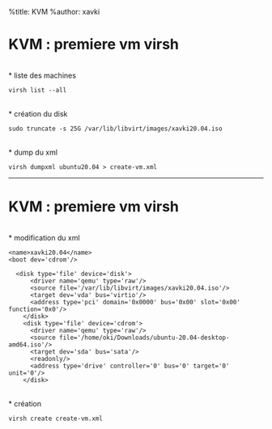 %title: KVM
%author: xavki


# KVM : premiere vm virsh


<br>
* liste des machines

```
virsh list --all
```

<br>
* création du disk

```
sudo truncate -s 25G /var/lib/libvirt/images/xavki20.04.iso
```

<br>
* dump du xml

```
virsh dumpxml ubuntu20.04 > create-vm.xml
```
------------------------------------------------------------------------------

# KVM : premiere vm virsh

<br>
* modification du xml

```
<name>xavki20.04</name>
<boot dev='cdrom'/>

  <disk type='file' device='disk'>
      <driver name='qemu' type='raw'/>
      <source file='/var/lib/libvirt/images/xavki20.04.iso'/>
      <target dev='vda' bus='virtio'/>
      <address type='pci' domain='0x0000' bus='0x00' slot='0x00' function='0x0'/>
    </disk>
    <disk type='file' device='cdrom'>
      <driver name='qemu' type='raw'/>
      <source file='/home/oki/Downloads/ubuntu-20.04-desktop-amd64.iso'/>
      <target dev='sda' bus='sata'/>
      <readonly/>
      <address type='drive' controller='0' bus='0' target='0' unit='0'/>
    </disk>
```

<br>
* création

```
virsh create create-vm.xml
```
